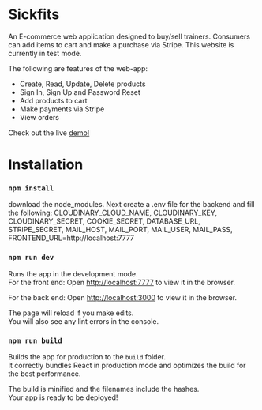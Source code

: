 

# Sickfits

An E-commerce web application designed to buy/sell trainers. Consumers can add items to cart and make a purchase via Stripe. This website is currently in test mode.

The following are features of the web-app:

- Create, Read, Update, Delete products
- Sign In, Sign Up and Password Reset
- Add products to cart
- Make payments via Stripe
- View orders

Check out the live [demo!](https://sickfits-steven.co.uk)

# Installation

### `npm install`

download the node_modules. Next create a .env file for the backend and fill the following:
CLOUDINARY_CLOUD_NAME,
CLOUDINARY_KEY,
CLOUDINARY_SECRET,
COOKIE_SECRET,
DATABASE_URL,
STRIPE_SECRET,
MAIL_HOST,
MAIL_PORT,
MAIL_USER,
MAIL_PASS,
FRONTEND_URL=http://localhost:7777


### `npm run dev`

Runs the app in the development mode.<br />
For the front end:
Open [http://localhost:7777](http://localhost:7777) to view it in the browser.

For the back end:
Open [http://localhost:3000](http://localhost:3000) to view it in the browser.

The page will reload if you make edits.<br />
You will also see any lint errors in the console.

### `npm run build`

Builds the app for production to the `build` folder.<br />
It correctly bundles React in production mode and optimizes the build for the best performance.

The build is minified and the filenames include the hashes.<br />
Your app is ready to be deployed!

